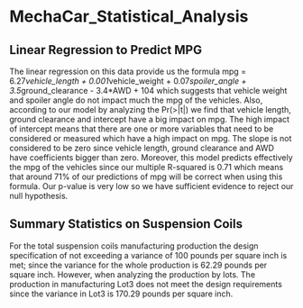 # MechaCar_Statistical_Analysis
## Linear Regression to Predict MPG
The linear regression on this data provide us the formula mpg = 6.27*vehicle_length + 0.001*vehicle_weight + 0.07*spoiler_angle + 3.5*ground_clearance - 3.4*AWD + 104 which suggests that vehicle weight and spoiler angle do not impact much the mpg of the vehicles. Also, according to our model by analyzing the Pr(>|t|) we find that vehicle length, ground clearance and intercept have a big impact on mpg. The high impact of intercept means that there are one or more variables that need to be considered or measured which have a high impact on mpg. The slope is not considered to be zero since vehicle length, ground clearance and AWD have coefficients bigger than zero. Moreover, this model predicts effectively the mpg of the vehicles since our multiple R-squared is 0.71 which means that around 71% of our predictions of mpg will be correct when using this formula. Our p-value is very low so we have sufficient evidence to reject our null hypothesis.

## Summary Statistics on Suspension Coils
For the total suspension coils manufacturing production the design specification of not exceeding a variance of 100 pounds per square inch is met; since the variance for the whole production is 62.29 pounds per square inch. However, when analyzing the production by lots. The production in manufacturing Lot3 does not meet the design requirements since the variance in Lot3 is 170.29 pounds per square inch.
